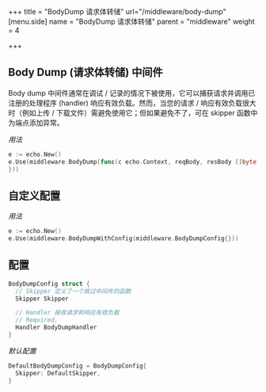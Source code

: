 +++
title = "BodyDump 请求体转储"
url="/middleware/body-dump"
[menu.side]
  name = "BodyDump 请求体转储"
  parent = "middleware"
  weight = 4

+++

## Body Dump (请求体转储) 中间件

Body dump 中间件通常在调试 / 记录的情况下被使用，它可以捕获请求并调用已注册的处理程序 (handler) 响应有效负载。然而，当您的请求 / 响应有效负载很大时（例如上传 / 下载文件）需避免使用它；但如果避免不了，可在 skipper 函数中为端点添加异常。

*用法*

```go
e := echo.New()
e.Use(middleware.BodyDump(func(c echo.Context, reqBody, resBody []byte) {
}))
```

## 自定义配置

*用法*

```go
e := echo.New()
e.Use(middleware.BodyDumpWithConfig(middleware.BodyDumpConfig{}))
```

## 配置

```go
BodyDumpConfig struct {
  // Skipper 定义了一个跳过中间件的函数
  Skipper Skipper

  // Handler 接收请求和响应有效负载
  // Required.
  Handler BodyDumpHandler
}
```

*默认配置*

```go
DefaultBodyDumpConfig = BodyDumpConfig{
  Skipper: DefaultSkipper,
}
```